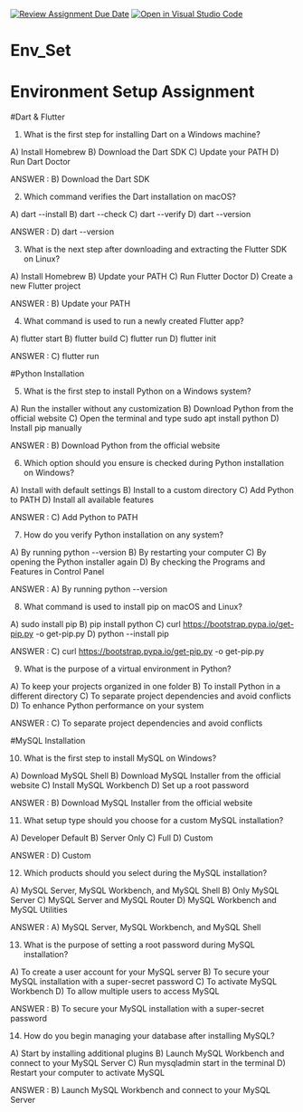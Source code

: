 [![Review Assignment Due Date](https://classroom.github.com/assets/deadline-readme-button-22041afd0340ce965d47ae6ef1cefeee28c7c493a6346c4f15d667ab976d596c.svg)](https://classroom.github.com/a/vnsr1XuU)
[![Open in Visual Studio Code](https://classroom.github.com/assets/open-in-vscode-2e0aaae1b6195c2367325f4f02e2d04e9abb55f0b24a779b69b11b9e10269abc.svg)](https://classroom.github.com/online_ide?assignment_repo_id=15670658&assignment_repo_type=AssignmentRepo)
# Env_Set

# Environment Setup Assignment

#Dart & Flutter

1. What is the first step for installing Dart on a Windows machine?

A) Install Homebrew
B) Download the Dart SDK
C) Update your PATH
D) Run Dart Doctor

ANSWER : B) Download the Dart SDK


2. Which command verifies the Dart installation on macOS?

A) dart --install
B) dart --check
C) dart --verify
D) dart --version

ANSWER : D) dart --version


3. What is the next step after downloading and extracting the Flutter SDK on Linux?

A) Install Homebrew
B) Update your PATH
C) Run Flutter Doctor
D) Create a new Flutter project

ANSWER : B) Update your PATH


4. What command is used to run a newly created Flutter app?

A) flutter start
B) flutter build
C) flutter run
D) flutter init

ANSWER : C) flutter run



#Python Installation

5. What is the first step to install Python on a Windows system?

A) Run the installer without any customization
B) Download Python from the official website
C) Open the terminal and type sudo apt install python
D) Install pip manually

ANSWER : B) Download Python from the official website


6. Which option should you ensure is checked during Python installation on Windows?

A) Install with default settings
B) Install to a custom directory
C) Add Python to PATH
D) Install all available features

ANSWER : C) Add Python to PATH


7. How do you verify Python installation on any system?

A) By running python --version
B) By restarting your computer
C) By opening the Python installer again
D) By checking the Programs and Features in Control Panel

ANSWER : A) By running python --version


8. What command is used to install pip on macOS and Linux?

A) sudo install pip
B) pip install python
C) curl https://bootstrap.pypa.io/get-pip.py -o get-pip.py
D) python --install pip

ANSWER : C) curl https://bootstrap.pypa.io/get-pip.py -o get-pip.py


9. What is the purpose of a virtual environment in Python?

A) To keep your projects organized in one folder
B) To install Python in a different directory
C) To separate project dependencies and avoid conflicts
D) To enhance Python performance on your system

ANSWER : C) To separate project dependencies and avoid conflicts


#MySQL Installation


10. What is the first step to install MySQL on Windows?

A) Download MySQL Shell
B) Download MySQL Installer from the official website
C) Install MySQL Workbench
D) Set up a root password

ANSWER : B) Download MySQL Installer from the official website


11. What setup type should you choose for a custom MySQL installation?

A) Developer Default
B) Server Only
C) Full
D) Custom

ANSWER : D) Custom


12. Which products should you select during the MySQL installation?

A) MySQL Server, MySQL Workbench, and MySQL Shell
B) Only MySQL Server
C) MySQL Server and MySQL Router
D) MySQL Workbench and MySQL Utilities

ANSWER : A) MySQL Server, MySQL Workbench, and MySQL Shell


13. What is the purpose of setting a root password during MySQL installation?

A) To create a user account for your MySQL server
B) To secure your MySQL installation with a super-secret password
C) To activate MySQL Workbench
D) To allow multiple users to access MySQL

ANSWER : B) To secure your MySQL installation with a super-secret password


14. How do you begin managing your database after installing MySQL?

A) Start by installing additional plugins
B) Launch MySQL Workbench and connect to your MySQL Server
C) Run mysqladmin start in the terminal
D) Restart your computer to activate MySQL

ANSWER : B) Launch MySQL Workbench and connect to your MySQL Server
